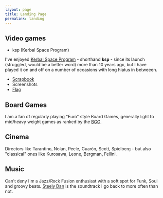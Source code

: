 ```yaml
---
layout: page
title: Landing Page
permalink: landing
---
```

## Video games

* ksp (Kerbal Space Program)

I've enjoyed [Kerbal Space Program][ksp-site] - shorthand **ksp** - since its launch (struggled, would be a better word) more than 10 years ago, but I have played it on and off on a number of occasions with long hiatus in betweeen.
	
 * [Scrapbook](ksp/scrapbook.md)
 * Screenshots
 * [Flag][reyabreu-flag]

## Board Games

I am a fan of regularly playing "Euro" style Board Games, generally light to mid/heavy weight games as ranked by the [BGG][bgg-site].

## Cinema

Directors like Tarantino, Nolan, Peele, Cuarón, Scott, Spielberg - but also "classical" ones like Kurosawa, Leone, Bergman, Fellini.
      
## Music

Can't deny I'm a Jazz/Rock Fusion enthusiast with a soft spot for Funk, Soul and groovy beats. [Steely Dan][steely-dan] is the soundtrack I go back to more often than not.   

[reyabreu-flag]: ksp/Flags/reyabreu-flag.png
[ksp-site]: https://www.kerbalspaceprogram.com/
[bgg-site]: https://boardgamegeek.com/
[steely-dan]: https://www.steelydan.com/
